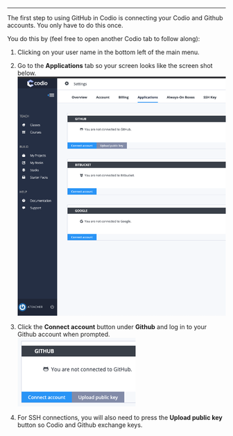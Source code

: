 -----
The first step to using GitHub in Codio is connecting your Codio and Github accounts. You only have to do this once.

You do this by (feel free to open another Codio tab to follow along):

1. Clicking on your user name in the bottom left of the main menu. 

1. Go to the **Applications** tab so your screen looks like the screen shot below.
![.guides/img/GitHub1](.guides/img/GitHub1.png)

1. Click the **Connect account** button under **Github** and log in to your Github account when prompted.
![.guides/img/Github2](.guides/img/Github2.png)

1. For SSH connections, you will also need to press the **Upload public key** button so Codio and Github exchange keys. 